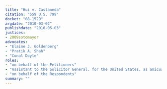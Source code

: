 ```yaml
---
title: "Hui v. Castaneda"
citation: "559 U.S. 799"
docket: "08-1529"
argdate: "2010-03-02"
publishdate: "2010-05-03"
justices:
- 2009sotomayor
advocates:
- "Elaine J. Goldenberg"
- "Pratik A. Shah"
- "Conal Doyle"
roles:
- "on behalf of the Petitioners"
- "Assistant to the Solicitor General, for the United States, as amicus curiae, supporting the Petitioners"
- "on behalf of the Respondents"
summary: ""
---
```


